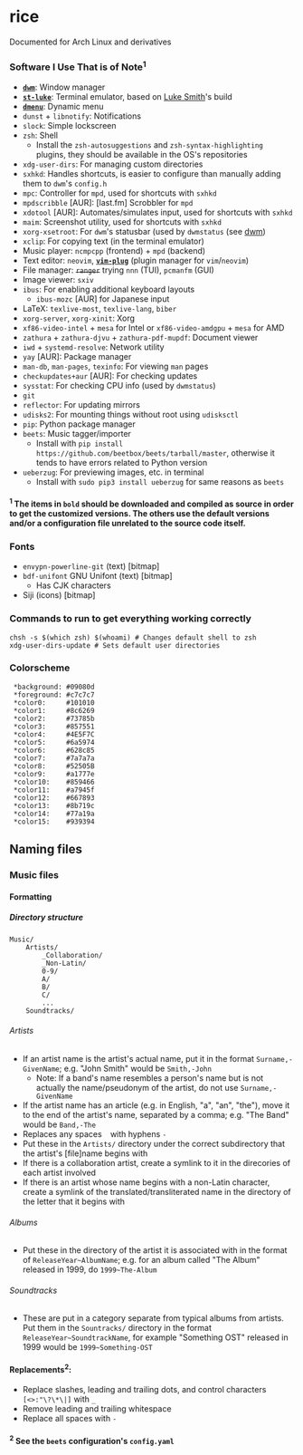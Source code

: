 # rice
Documented for Arch Linux and derivatives

### Software I Use That is of Note<sup>1</sup>
* **[`dwm`](https://github.com/keeganjk/dwm)**: Window manager
* **[`st-luke`](https://github.com/keeganjk/st-luke)**: Terminal emulator, based on [Luke Smith](https://github.com/LukeSmithXyz)'s build
* **[`dmenu`](https://github.com/keeganjk/dmenu)**: Dynamic menu
* `dunst` + `libnotify`: Notifications
* `slock`: Simple lockscreen
* `zsh`: Shell
    + Install the `zsh-autosuggestions` and `zsh-syntax-highlighting` plugins, they should be available in the OS's repositories
* `xdg-user-dirs`: For managing custom directories
* `sxhkd`: Handles shortcuts, is easier to configure than manually adding them to `dwm`'s `config.h`
* `mpc`: Controller for `mpd`, used for shortcuts with `sxhkd`
* `mpdscribble` [AUR]: \[last.fm] Scrobbler for `mpd`
* `xdotool` [AUR]: Automates/simulates input, used for shortcuts with `sxhkd`
* `maim`: Screenshot utility, used for shortcuts with `sxhkd`
* `xorg-xsetroot`: For `dwm`'s statusbar (used by `dwmstatus` (see [dwm](https://github.com/keeganjk/dwm))
* `xclip`: For copying text (in the terminal emulator)
* Music player: `ncmpcpp` (frontend) + `mpd` (backend)
* Text editor: `neovim`, **[`vim-plug`](https://github.com/junegunn/vim-plug)** (plugin manager for `vim`/`neovim`)
* File manager: ~~`ranger`~~ trying `nnn` (TUI), `pcmanfm` (GUI)
* Image viewer: `sxiv`
* `ibus`: For enabling additional keyboard layouts
    + `ibus-mozc` [AUR] for Japanese input
* LaTeX: `texlive-most`, `texlive-lang`, `biber`
* `xorg-server`, `xorg-xinit`: Xorg
* `xf86-video-intel` + `mesa` for Intel or `xf86-video-amdgpu` + `mesa` for AMD
* `zathura` + `zathura-djvu` + `zathura-pdf-mupdf`: Document viewer
* `iwd` + `systemd-resolve`: Network utility
* `yay` [AUR]: Package manager
* `man-db`, `man-pages`, `texinfo`: For viewing `man` pages
* `checkupdates+aur` [AUR]: For checking updates
* `sysstat`: For checking CPU info (used by `dwmstatus`)
* `git`
* `reflector`: For updating mirrors
* `udisks2`: For mounting things without root using `udisksctl`
* `pip`: Python package manager
* `beets`: Music tagger/importer
    + Install with `pip install https://github.com/beetbox/beets/tarball/master`, otherwise it tends to have errors related to Python version
* `ueberzug`: For previewing images, etc. in terminal
    + Install with `sudo pip3 install ueberzug` for same reasons as `beets`

#### <sup>1</sup> The items in `bold` should be downloaded and compiled as source in order to get the customized versions. The others use the default versions and/or a configuration file unrelated to the source code itself.

### Fonts
* `envypn-powerline-git` (text) [bitmap]
* `bdf-unifont` GNU Unifont (text) [bitmap]
    + Has CJK characters
* Siji (icons) [bitmap]

### Commands to run to get everything working correctly
```
chsh -s $(which zsh) $(whoami) # Changes default shell to zsh
xdg-user-dirs-update # Sets default user directories
```

### Colorscheme
```
 *background: #09080d
 *foreground: #c7c7c7
 *color0:     #101010 
 *color1:     #8c6269 
 *color2:     #73785b
 *color3:     #857551
 *color4:     #4E5F7C
 *color5:     #6a5974
 *color6:     #628c85
 *color7:     #7a7a7a 
 *color8:     #52505B 
 *color9:     #a1777e
 *color10:    #859466
 *color11:    #a7945f
 *color12:    #667893
 *color13:    #8b719c
 *color14:    #77a19a
 *color15:    #939394
```

## Naming files
### Music files
#### Formatting
##### Directory structure
```
Music/
    Artists/
        _Collaboration/
        _Non-Latin/
        0-9/
        A/
        B/
        C/
        ...
    Soundtracks/
```
###### Artists
* If an artist name is the artist's actual name, put it in the format `Surname,-GivenName`; e.g. "John Smith" would be `Smith,-John`
    + Note: If a band's name resembles a person's name but is not actually the name/pseudonym of the artist, do not use `Surname,-GivenName`
* If the artist name has an article (e.g. in English, "a", "an", "the"), move it to the end of the artist's name, separated by a comma; e.g. "The Band" would be `Band,-The`
* Replaces any spaces ` `  with hyphens `-`
* Put these in the `Artists/` directory under the correct subdirectory that the artist's \[file]name begins with
* If there is a collaboration artist, create a symlink to it in the direcories of each artist involved
* If there is an artist whose name begins with a non-Latin character, create a symlink of the translated/transliterated name in the directory of the letter that it begins with
###### Albums
* Put these in the directory of the artist it is associated with in the format of `ReleaseYear~AlbumName`; e.g. for an album called "The Album" released in 1999, do `1999~The-Album`
###### Soundtracks
* These are put in a category separate from typical albums from artists. Put them in the `Sountracks/` directory in the format `ReleaseYear~SoundtrackName`, for example "Something OST" released in 1999 would be `1999~Something-OST`
#### Replacements<sup>2</sup>:
* Replace slashes, leading and trailing dots, and control characters `[<>:"\?\*\|]` with `_`
* Remove leading and trailing whitespace
* Replace all spaces with `-`

#### <sup>2</sup> See the `beets` configuration's `config.yaml`
